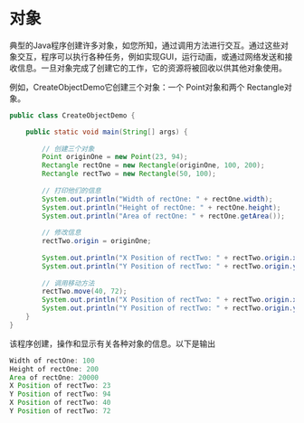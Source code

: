 # 对象

典型的Java程序创建许多对象，如您所知，通过调用方法进行交互。通过这些对象交互，程序可以执行各种任务，例如实现GUI，运行动画，或通过网络发送和接收信息。一旦对象完成了创建它的工作，它的资源将被回收以供其他对象使用。

例如，CreateObjectDemo它创建三个对象：一个 Point对象和两个 Rectangle对象。

```java
public class CreateObjectDemo {

    public static void main(String[] args) {
		
        // 创建三个对象
        Point originOne = new Point(23, 94);
        Rectangle rectOne = new Rectangle(originOne, 100, 200);
        Rectangle rectTwo = new Rectangle(50, 100);
		
        // 打印他们的信息
        System.out.println("Width of rectOne: " + rectOne.width);
        System.out.println("Height of rectOne: " + rectOne.height);
        System.out.println("Area of rectOne: " + rectOne.getArea());
		
        // 修改信息
        rectTwo.origin = originOne;
		
        System.out.println("X Position of rectTwo: " + rectTwo.origin.x);
        System.out.println("Y Position of rectTwo: " + rectTwo.origin.y);
		
        // 调用移动方法
        rectTwo.move(40, 72);
        System.out.println("X Position of rectTwo: " + rectTwo.origin.x);
        System.out.println("Y Position of rectTwo: " + rectTwo.origin.y);
    }
}
```

该程序创建，操作和显示有关各种对象的信息。以下是输出

```java
Width of rectOne: 100
Height of rectOne: 200
Area of rectOne: 20000
X Position of rectTwo: 23
Y Position of rectTwo: 94
X Position of rectTwo: 40
Y Position of rectTwo: 72
```